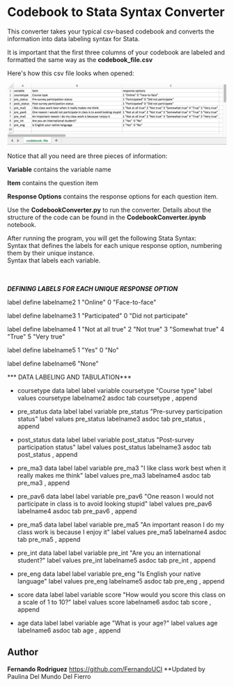 
# Codebook to Stata Syntax Converter

This converter takes your typical csv-based codebook and converts the information into data labeling syntax for Stata. 

It is important that the first three columns of your codebook are labeled and formatted the same way as the <b>codebook_file.csv</b>

Here's how this csv file looks when opened:

![alt text](https://github.com/FernandoUCI/Codebook-to-STATA-Syntax-Converter/blob/master/codebook_screenshot.png)

Notice that all you need are three pieces of information:

<b>Variable</b> contains the variable name

<b>Item</b> contains the question item

<b>Response Options</b> contains the response options for each question item.

Use the <b>CodebookConverter.py</b> to run the converter. Details about the structure of the code can be found in the <b>CodebookConverter.ipynb</b> notebook.

After running the program, you will get the following Stata Syntax:<br>
Syntax that defines the labels for each unique response option, numbering them by their unique instance.<br>
Syntax that labels each variable.<br>
<br>
<br>

***DEFINING LABELS FOR EACH UNIQUE RESPONSE OPTION***

label define labelname2 1 "Online" 0 "Face-to-face"

label define labelname3 1 "Participated" 0 "Did not participate"

label define labelname4 1 "Not at all true" 2 "Not true" 3 "Somewhat true" 4 "True" 5 "Very true"

label define labelname5 1 "Yes"  0 "No"

label define labelname6 "None"

*** DATA LABELING AND TABULATION***

* coursetype data label
label variable coursetype "Course type"
label values coursetype labelname2
asdoc tab coursetype , append

* pre_status data label
label variable pre_status "Pre-survey participation status"
label values pre_status labelname3
asdoc tab pre_status , append

* post_status data label
label variable post_status "Post-survey participation status"
label values post_status labelname3
asdoc tab post_status , append

* pre_ma3 data label
label variable pre_ma3 "I like class work best when it really makes me think"
label values pre_ma3 labelname4
asdoc tab pre_ma3 , append

* pre_pav6 data label
label variable pre_pav6 "One reason I would not participate in class is to avoid looking stupid"
label values pre_pav6 labelname4
asdoc tab pre_pav6 , append

* pre_ma5 data label
label variable pre_ma5 "An important reason I do my class work is because I enjoy it"
label values pre_ma5 labelname4
asdoc tab pre_ma5 , append

* pre_int data label
label variable pre_int "Are you an international student?"
label values pre_int labelname5
asdoc tab pre_int , append

* pre_eng data label
label variable pre_eng "Is English your native language"
label values pre_eng labelname5
asdoc tab pre_eng , append

* score data label
label variable score "How would you score this class on a scale of 1 to 10?"
label values score labelname6
asdoc tab score , append

* age data label
label variable age "What is your age?"
label values age labelname6
asdoc tab age , append

## Author

**Fernando Rodriguez** https://github.com/FernandoUCI
**Updated by Paulina Del Mundo Del Fierro

